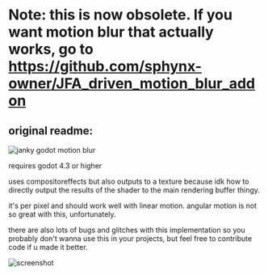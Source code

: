 # Note: this is now obsolete. If you want motion blur that actually works, go to https://github.com/sphynx-owner/JFA_driven_motion_blur_addon


## original readme:
![janky godot motion blur](https://github.com/dingusreal/janky-godot-motion-blur/assets/148672705/fbf3c7c3-1f44-45d6-a9c9-4f33e2173faa)

requires godot 4.3 or higher

uses compositoreffects but also outputs to a texture because idk how to directly output the results of the shader to the main rendering buffer thingy.

it's per pixel and should work well with linear motion. angular motion is not so great with this, unfortunately.

there are also lots of bugs and glitches with this implementation so you probably don't wanna use this in your projects, but feel free to contribute code if u made it better.

![screenshot](https://github.com/dingusreal/janky-godot-motion-blur/assets/148672705/bf624a5a-757b-4688-8612-29fa9ad7b434)

